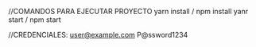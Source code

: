 //COMANDOS PARA EJECUTAR PROYECTO
yarn install / npm install
yanr start / npm start

//CREDENCIALES:
user@example.com
P@ssword1234